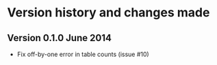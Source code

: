 # Version history and changes made

## Version 0.1.0 June 2014

  * Fix off-by-one error in table counts (issue #10)
